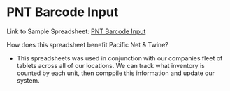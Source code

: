 # PNT Barcode Input
Link to Sample Spreadsheet: [PNT Barcode Input](https://docs.google.com/spreadsheets/d/1K6I8-34PylUi8PfQ_uWJoYu1--unC0Hq58DcdSSHAo4/edit#gid=1658040610)

How does this spreadsheet benefit Pacific Net & Twine?
- This spreadsheets was used in conjunction with our companies fleet of tablets across all of our locations. We can track what inventory is counted by each unit, then comppile this information and update our system.
